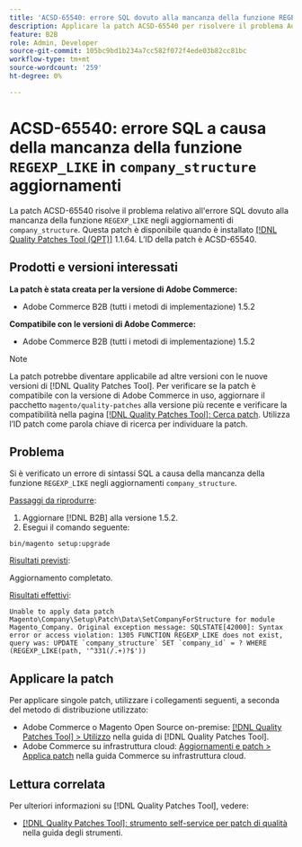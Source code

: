 ```yaml
---
title: 'ACSD-65540: errore SQL dovuto alla mancanza della funzione REGEXP_LIKE negli aggiornamenti company_structure'
description: Applicare la patch ACSD-65540 per risolvere il problema Adobe Commerce in cui si verifica un errore SQL a causa della mancanza della funzione REGEXP_LIKE negli aggiornamenti company_structure.
feature: B2B
role: Admin, Developer
source-git-commit: 105bc9bd1b234a7cc582f072f4ede03b82cc81bc
workflow-type: tm+mt
source-wordcount: '259'
ht-degree: 0%

---
```



# ACSD-65540: errore SQL a causa della mancanza della funzione `REGEXP_LIKE` in `company_structure` aggiornamenti

La patch ACSD-65540 risolve il problema relativo all&#39;errore SQL dovuto alla mancanza della funzione `REGEXP_LIKE` negli aggiornamenti di `company_structure`. Questa patch è disponibile quando è installato [[!DNL Quality Patches Tool (QPT)]](/help/tools/quality-patches-tool/quality-patches-tool-to-self-serve-quality-patches.md) 1.1.64. L’ID della patch è ACSD-65540.

## Prodotti e versioni interessati

**La patch è stata creata per la versione di Adobe Commerce:**

* Adobe Commerce B2B (tutti i metodi di implementazione) 1.5.2

**Compatibile con le versioni di Adobe Commerce:**

* Adobe Commerce B2B (tutti i metodi di implementazione) 1.5.2

>[!NOTE]
>
>La patch potrebbe diventare applicabile ad altre versioni con le nuove versioni di [!DNL Quality Patches Tool]. Per verificare se la patch è compatibile con la versione di Adobe Commerce in uso, aggiornare il pacchetto `magento/quality-patches` alla versione più recente e verificare la compatibilità nella pagina [[!DNL Quality Patches Tool]: Cerca patch](https://experienceleague.adobe.com/tools/commerce-quality-patches/index.html). Utilizza l’ID patch come parola chiave di ricerca per individuare la patch.

## Problema

Si è verificato un errore di sintassi SQL a causa della mancanza della funzione `REGEXP_LIKE` negli aggiornamenti `company_structure`.

<u>Passaggi da riprodurre</u>:

1. Aggiornare [!DNL B2B] alla versione 1.5.2.
1. Esegui il comando seguente:

```
bin/magento setup:upgrade
```

<u>Risultati previsti</u>:

Aggiornamento completato.

<u>Risultati effettivi</u>:

```
Unable to apply data patch Magento\Company\Setup\Patch\Data\SetCompanyForStructure for module Magento_Company. Original exception message: SQLSTATE[42000]: Syntax error or access violation: 1305 FUNCTION REGEXP_LIKE does not exist, query was: UPDATE `company_structure` SET `company_id` = ? WHERE (REGEXP_LIKE(path, '^331(/.+)?$'))
```

## Applicare la patch

Per applicare singole patch, utilizzare i collegamenti seguenti, a seconda del metodo di distribuzione utilizzato:

* Adobe Commerce o Magento Open Source on-premise: [[!DNL Quality Patches Tool] > Utilizzo](/help/tools/quality-patches-tool/usage.md) nella guida di [!DNL Quality Patches Tool].
* Adobe Commerce su infrastruttura cloud: [Aggiornamenti e patch > Applica patch](https://experienceleague.adobe.com/docs/commerce-cloud-service/user-guide/develop/upgrade/apply-patches.html) nella guida Commerce su infrastruttura cloud.

## Lettura correlata

Per ulteriori informazioni su [!DNL Quality Patches Tool], vedere:

* [[!DNL Quality Patches Tool]: strumento self-service per patch di qualità](/help/tools/quality-patches-tool/quality-patches-tool-to-self-serve-quality-patches.md) nella guida degli strumenti.
